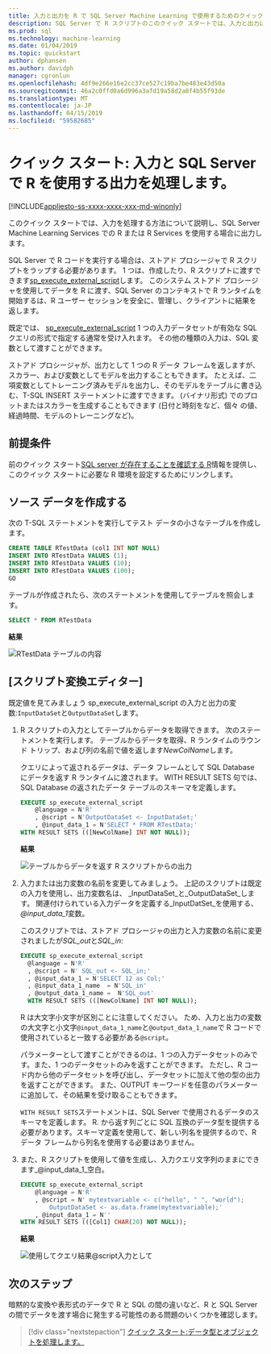 ```yaml
---
title: 入力と出力を R で SQL Server Machine Learning で使用するためのクイック スタート
description: SQL Server で R スクリプトのこのクイック スタートでは、入力と出力は、sp_execute_external_script のシステム ストアド プロシージャを構成する方法を説明します。
ms.prod: sql
ms.technology: machine-learning
ms.date: 01/04/2019
ms.topic: quickstart
author: dphansen
ms.author: davidph
manager: cgronlun
ms.openlocfilehash: 4df9e266e16e2cc37ce527c19ba7be483e43d50a
ms.sourcegitcommit: 46a2c0ffd0a6d996a3afd19a58d2a8f4b55f93de
ms.translationtype: MT
ms.contentlocale: ja-JP
ms.lasthandoff: 04/15/2019
ms.locfileid: "59582685"
---
```

# <a name="quickstart-handle-inputs-and-outputs-using-r-in-sql-server"></a>クイック スタート: 入力と SQL Server で R を使用する出力を処理します。
[!INCLUDE[appliesto-ss-xxxx-xxxx-xxx-md-winonly](../../includes/appliesto-ss-xxxx-xxxx-xxx-md-winonly.md)]

このクイック スタートでは、入力を処理する方法について説明し、SQL Server Machine Learning Services での R または R Services を使用する場合に出力します。

SQL Server で R コードを実行する場合は、ストアド プロシージャで R スクリプトをラップする必要があります。 1 つは、作成したり、R スクリプトに渡すできます[sp_execute_external_script](../../relational-databases/system-stored-procedures/sp-execute-external-script-transact-sql.md)します。 このシステム ストアド プロシージャを使用してデータを R に渡す、SQL Server のコンテキストで R ランタイムを開始するは、R ユーザー セッションを安全に、管理し、クライアントに結果を返します。

既定では、 [sp_execute_external_script](https://docs.microsoft.com/sql/relational-databases/system-stored-procedures/sp-execute-external-script-transact-sql) 1 つの入力データセットが有効な SQL クエリの形式で指定する通常を受け入れます。 その他の種類の入力は、SQL 変数として渡すことができます。

ストアド プロシージャが、出力として 1 つの R データ フレームを返しますが、スカラー、および変数としてモデルを出力することもできます。 たとえば、二項変数としてトレーニング済みモデルを出力し、そのモデルをテーブルに書き込む、T-SQL INSERT ステートメントに渡すできます。 (バイナリ形式) でのプロットまたはスカラーを生成することもできます (日付と時刻をなど、個々 の値、経過時間、モデルのトレーニングなど)。

## <a name="prerequisites"></a>前提条件

前のクイック スタート[SQL server が存在することを確認する R](quickstart-r-verify.md)情報を提供し、このクイック スタートに必要な R 環境を設定するためにリンクします。

## <a name="create-the-source-data"></a>ソース データを作成する

次の T-SQL ステートメントを実行してテスト データの小さなテーブルを作成します。

```sql
CREATE TABLE RTestData (col1 INT NOT NULL)
INSERT INTO RTestData VALUES (1);
INSERT INTO RTestData VALUES (10);
INSERT INTO RTestData VALUES (100);
GO
```

テーブルが作成されたら、次のステートメントを使用してテーブルを照会します。
  
```sql
SELECT * FROM RTestData
```

**結果**

![RTestData テーブルの内容](./media/select-rtestdata.png)

## <a name="inputs-and-outputs"></a>[スクリプト変換エディター]

既定値を見てみましょう sp_execute_external_script の入力と出力の変数:`InputDataSet`と`OutputDataSet`します。

1. R スクリプトの入力としてテーブルからデータを取得できます。 次のステートメントを実行します。 テーブルからデータを取得、R ランタイムのラウンド トリップ、および列の名前で値を返します*NewColName*します。

    クエリによって返されるデータは、データ フレームとして SQL Database にデータを返す R ランタイムに渡されます。 WITH RESULT SETS 句では、SQL Database の返されたデータ テーブルのスキーマを定義します。

    ```sql
    EXECUTE sp_execute_external_script
        @language = N'R'
        , @script = N'OutputDataSet <- InputDataSet;'
        , @input_data_1 = N'SELECT * FROM RTestData;'
    WITH RESULT SETS (([NewColName] INT NOT NULL));
    ```

    **結果**

    ![テーブルからデータを返す R スクリプトからの出力](./media/r-output-rtestdata.png)

2. 入力または出力変数の名前を変更してみましょう。 上記のスクリプトは既定の入力を使用し、出力変数名は、 _InputDataSet_と_OutputDataSet_します。 関連付けられている入力データを定義する_InputDatSet_を使用する、 *@input_data_1*変数。

    このスクリプトでは、ストアド プロシージャの出力と入力変数の名前に変更されましたが*SQL_out*と*SQL_in*:

    ```sql
    EXECUTE sp_execute_external_script
      @language = N'R'
      , @script = N' SQL_out <- SQL_in;'
      , @input_data_1 = N'SELECT 12 as Col;'
      , @input_data_1_name  = N'SQL_in'
      , @output_data_1_name =  N'SQL_out'
      WITH RESULT SETS (([NewColName] INT NOT NULL));
    ```

    R は大文字小文字が区別ことに注意してください。 ため、入力と出力の変数の大文字と小文字`@input_data_1_name`と`@output_data_1_name`で R コードで使用されていると一致する必要がある`@script`。 

    パラメーターとして渡すことができるのは、1 つの入力データセットのみです。また、1 つのデータセットのみを返すことができます。 ただし、R コード内から他のデータセットを呼び出し、データセットに加えて他の型の出力を返すことができます。 また、OUTPUT キーワードを任意のパラメーターに追加して、その結果を受け取ることもできます。 

    `WITH RESULT SETS`ステートメントは、SQL Server で使用されるデータのスキーマを定義します。 R. から返す列ごとに SQL 互換のデータ型を提供する必要があります。スキーマ定義を使用して、新しい列名を提供するので、R データ フレームから列名を使用する必要はありません。

3. また、R スクリプトを使用して値を生成し、入力クエリ文字列のままにできます_@input_data_1_空白。

    ```sql
    EXECUTE sp_execute_external_script
        @language = N'R'
        , @script = N' mytextvariable <- c("hello", " ", "world");
            OutputDataSet <- as.data.frame(mytextvariable);'
        , @input_data_1 = N''
    WITH RESULT SETS (([Col1] CHAR(20) NOT NULL));
    ```

    **結果**

    ![使用してクエリ結果@script入力として](./media/r-data-generated-output.png)

## <a name="next-steps"></a>次のステップ

暗黙的な変換や表形式のデータで R と SQL の間の違いなど、R と SQL Server の間でデータを渡す場合に発生する可能性のある問題のいくつかを確認します。

> [!div class="nextstepaction"]
> [クイック スタート:データ型とオブジェクトを処理します。](quickstart-r-data-types-and-objects.md)